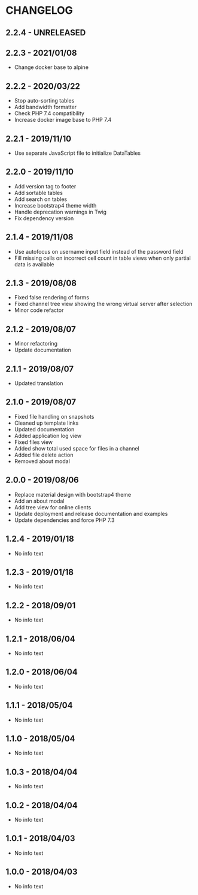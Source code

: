 # CHANGELOG

## 2.2.4 - UNRELEASED

## 2.2.3 - 2021/01/08

* Change docker base to alpine

## 2.2.2 - 2020/03/22

* Stop auto-sorting tables
* Add bandwidth formatter
* Check PHP 7.4 compatibility
* Increase docker image base to PHP 7.4

## 2.2.1 - 2019/11/10

* Use separate JavaScript file to initialize DataTables

## 2.2.0 - 2019/11/10

* Add version tag to footer
* Add sortable tables
* Add search on tables
* Increase bootstrap4 theme width
* Handle deprecation warnings in Twig
* Fix dependency version

## 2.1.4 - 2019/11/08

* Use autofocus on username input field instead of the password field
* Fill missing cells on incorrect cell count in table views when only partial data is available

## 2.1.3 - 2019/08/08

* Fixed false rendering of forms
* Fixed channel tree view showing the wrong virtual server after selection
* Minor code refactor

## 2.1.2 - 2019/08/07

* Minor refactoring
* Update documentation

## 2.1.1 - 2019/08/07

* Updated translation

## 2.1.0 - 2019/08/07

* Fixed file handling on snapshots
* Cleaned up template links
* Updated documentation
* Added application log view
* Fixed files view
* Added show total used space for files in a channel
* Added file delete action
* Removed about modal

## 2.0.0 - 2019/08/06

* Replace material design with bootstrap4 theme
* Add an about modal
* Add tree view for online clients
* Update deployment and release documentation and examples
* Update dependencies and force PHP 7.3

## 1.2.4 - 2019/01/18

* No info text

## 1.2.3 - 2019/01/18

* No info text

## 1.2.2 - 2018/09/01

* No info text

## 1.2.1 - 2018/06/04

* No info text

## 1.2.0 - 2018/06/04

* No info text

## 1.1.1 - 2018/05/04

* No info text

## 1.1.0 - 2018/05/04

* No info text

## 1.0.3 - 2018/04/04

* No info text

## 1.0.2 - 2018/04/04

* No info text

## 1.0.1 - 2018/04/03

* No info text

## 1.0.0 - 2018/04/03

* No info text
